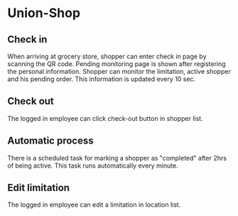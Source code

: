 # Union-Shop

## Check in
When arriving at grocery store, shopper can enter check in page by scanning the QR code.
Pending monitoring page is shown after registering the personal information.
Shopper can monitor the limitation, active shopper and his pending order. This information is updated every 10 sec.

## Check out
The logged in employee can click check-out button in shopper list.

## Automatic process
There is a scheduled task for marking a shopper as "completed" after 2hrs of being active.
This task runs automatically every minute.

## Edit limitation
The logged in employee can edit a limitation in location list.